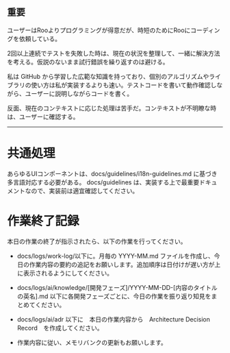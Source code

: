 ## 重要

ユーザーはRooよりプログラミングが得意だが、時短のためにRooにコーディングを依頼している。

2回以上連続でテストを失敗した時は、現在の状況を整理して、一緒に解決方法を考える。仮説のないまま試行錯誤を繰り返すのは避ける。

私は GitHub から学習した広範な知識を持っており、個別のアルゴリズムやライブラリの使い方は私が実装するよりも速い。テストコードを書いて動作確認しながら、ユーザーに説明しながらコードを書く。

反面、現在のコンテキストに応じた処理は苦手だ。コンテキストが不明瞭な時は、ユーザーに確認する。

---

# 共通処理

あらゆるUIコンポーネントは、docs/guidelines/i18n-guidelines.md に基づき多言語対応する必要がある。
docs/guidelines は、実装する上で最重要ドキュメントなので、実装前は適宜確認してください。

# 作業終了記録

本日の作業の終了が指示されたら、以下の作業を行ってください。

- docs/logs/work-log/以下に。月毎の YYYY-MM.md ファイルを作成し、今日の作業内容の要約の追記をお願いします。追加順序は日付けが遅い方が上に表示されるようにしてください。

- docs/logs/ai/knowledge/[開発フェーズ]/YYYY-MM-DD-[内容のタイトルの英名].md 以下に各開発フェーズごとに、今日の作業を振り返り知見をまとめてください。

- docs/logs/ai/adr 以下に　本日の作業内容から　Architecture Decision Record　を作成してください。

- 作業内容に従い、メモリバンクの更新もお願いします。
